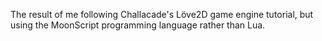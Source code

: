 The result of me following Challacade's Löve2D game engine tutorial, but using the MoonScript programming language rather than Lua.